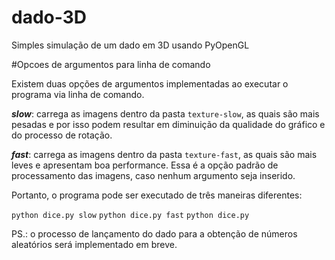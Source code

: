 # dado-3D
Simples simulação de um dado em 3D usando PyOpenGL

#Opcoes de argumentos para linha de comando

Existem duas opções de argumentos implementadas ao executar o programa via linha de comando.

  _**slow**_: carrega as imagens dentro da pasta ```texture-slow```, as quais são mais pesadas e por isso podem resultar em diminuição da qualidade do gráfico e do processo de rotação.

  _**fast**_: carrega as imagens dentro da pasta ```texture-fast```, as quais são mais leves e apresentam boa performance. Essa é a opção padrão de processamento das imagens, caso nenhum argumento seja inserido.

Portanto, o programa pode ser executado de três maneiras diferentes:

  ```python dice.py slow```
  ```python dice.py fast```
  ```python dice.py```

PS.: o processo de lançamento do dado para a obtenção de números aleatórios será implementado em breve. 
